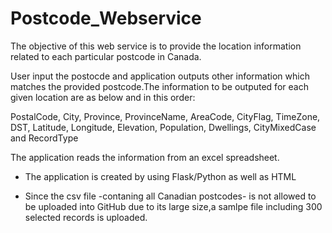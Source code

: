 # Postcode_Webservice

The objective of this web service is to provide the location information related to each particular postcode in Canada.

User input the postocde and application outputs other information which matches the provided postcode.The information to be outputed for each given location are as below and in this order:

PostalCode, City, Province, ProvinceName, AreaCode, CityFlag, TimeZone, DST, Latitude, Longitude, Elevation, Population, Dwellings, CityMixedCase and RecordType

The application reads the information from an excel spreadsheet.

- The application is created by using Flask/Python as well as HTML

- Since the csv file -contaning all Canadian postcodes- is not allowed to be uploaded into GitHub due to its large size,a samlpe file including 300 selected records is uploaded.

